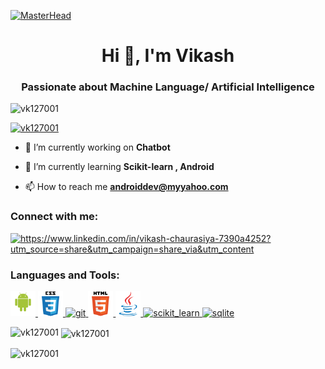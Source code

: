 
[![MasterHead](https://firebasestorage.googleapis.com/v0/b/flexi-coding.appspot.com/o/dempgi7-520f8d5f-63d4-4453-8822-dbc149ae27f8.gif?alt=media&token=91c0c7b2-93c3-4029-b011-1a8703c5730d)](https://rishavchanda.io)
<h1 align="center">Hi 👋, I'm Vikash</h1>
<h3 align="center">Passionate about Machine Language/ Artificial Intelligence</h3>

<p align="left"> <img src="https://media1.giphy.com/media/jBOOXxSJfG8kqMxT11/giphy.gif?cid=6c09b9525knqs0oxvwsbqxib50avkgikvvn75s3fnw9bq8zj&ep=v1_internal_gif_by_id&rid=giphy.gif" alt="vk127001" /> </p>

<p align="left"> <a href="https://github.com/ryo-ma/github-profile-trophy"><img src="https://github-profile-trophy.vercel.app/?username=vk127001" alt="vk127001" /></a> </p>

- 🔭 I’m currently working on **Chatbot**

- 🌱 I’m currently learning **Scikit-learn , Android**

- 📫 How to reach me **androiddev@myyahoo.com**

<h3 align="left">Connect with me:</h3>
<p align="left">
<a href="https://linkedin.com/in/https://www.linkedin.com/in/vikash-chaurasiya-7390a4252?utm_source=share&utm_campaign=share_via&utm_content" target="blank"><img align="center" src="https://raw.githubusercontent.com/rahuldkjain/github-profile-readme-generator/master/src/images/icons/Social/linked-in-alt.svg" alt="https://www.linkedin.com/in/vikash-chaurasiya-7390a4252?utm_source=share&utm_campaign=share_via&utm_content" height="30" width="40" /></a>
</p>

<h3 align="left">Languages and Tools:</h3>
<p align="left"> <a href="https://developer.android.com" target="_blank" rel="noreferrer"> <img src="https://raw.githubusercontent.com/devicons/devicon/master/icons/android/android-original-wordmark.svg" alt="android" width="40" height="40"/> </a> <a href="https://www.w3schools.com/css/" target="_blank" rel="noreferrer"> <img src="https://raw.githubusercontent.com/devicons/devicon/master/icons/css3/css3-original-wordmark.svg" alt="css3" width="40" height="40"/> </a> <a href="https://git-scm.com/" target="_blank" rel="noreferrer"> <img src="https://www.vectorlogo.zone/logos/git-scm/git-scm-icon.svg" alt="git" width="40" height="40"/> </a> <a href="https://www.w3.org/html/" target="_blank" rel="noreferrer"> <img src="https://raw.githubusercontent.com/devicons/devicon/master/icons/html5/html5-original-wordmark.svg" alt="html5" width="40" height="40"/> </a> <a href="https://www.java.com" target="_blank" rel="noreferrer"> <img src="https://raw.githubusercontent.com/devicons/devicon/master/icons/java/java-original.svg" alt="java" width="40" height="40"/> </a> <a href="https://scikit-learn.org/" target="_blank" rel="noreferrer"> <img src="https://upload.wikimedia.org/wikipedia/commons/0/05/Scikit_learn_logo_small.svg" alt="scikit_learn" width="40" height="40"/> </a> <a href="https://www.sqlite.org/" target="_blank" rel="noreferrer"> <img src="https://www.vectorlogo.zone/logos/sqlite/sqlite-icon.svg" alt="sqlite" width="40" height="40"/> </a> </p>

<p><img align="left" src="https://github-readme-stats.vercel.app/api/top-langs?username=vk127001&show_icons=true&locale=en&layout=compact" alt="vk127001" /></p>

<p>&nbsp;<img align="center" src="https://github-readme-stats.vercel.app/api?username=vk127001&show_icons=true&locale=en" alt="vk127001" /></p>

<p><img align="center" src="https://github-readme-streak-stats.herokuapp.com/?user=vk127001&" alt="vk127001" /></p>
